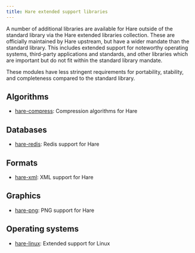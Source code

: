 ```yaml
---
title: Hare extended support libraries
---
```


A number of additional libraries are available for Hare outside of the standard
library via the Hare extended libraries collection. These are officially
maintained by Hare upstream, but have a wider mandate than the standard library.
This includes extended support for noteworthy operating systems, third-party
applications and standards, and other libraries which are important but do not
fit within the standard library mandate.

These modules have less stringent requirements for portability, stability, and
completeness compared to the standard library.

## Algorithms

- [hare-compress](https://git.sr.ht/~sircmpwn/hare-compress): Compression
  algorithms for Hare

## Databases

- [hare-redis](https://git.sr.ht/~sircmpwn/hare-redis): Redis support for Hare

## Formats

- [hare-xml](https://git.sr.ht/~sircmpwn/hare-xml): XML support for Hare

## Graphics

- [hare-png](https://git.sr.ht/~sircmpwn/hare-png): PNG support for Hare

## Operating systems

- [hare-linux](https://git.sr.ht/~sircmpwn/hare-linux): Extended support for
  Linux
